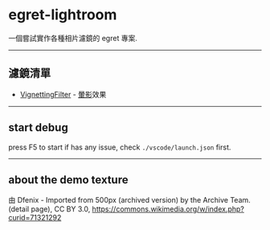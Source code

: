 # egret-lightroom

一個嘗試實作各種相片濾鏡的 egret 專案.

---

## 濾鏡清單
- [VignettingFilter](./src/filters/vignetting/VignettingFilter.ts) - [暈影](https://zh.wikipedia.org/wiki/%E6%9A%88%E5%BD%B1)效果

---

## start debug
press F5 to start
if has any issue, check `./vscode/launch.json` first.

---

## about the demo texture
由 Dfenix - Imported from 500px (archived version) by the Archive Team. (detail page), CC BY 3.0, https://commons.wikimedia.org/w/index.php?curid=71321292
